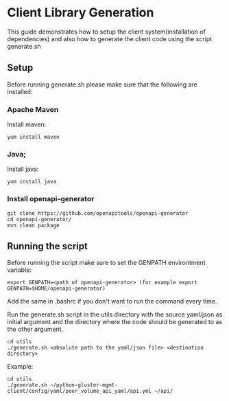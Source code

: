 # Client Library Generation

This guide demonstrates how to setup the client system(installation of dependencies) and also how to generate the client code using the script generate.sh 

## Setup

Before running generate.sh please make sure that the following are installed:

 ### Apache Maven
 Install maven:
  ```
  yum install maven
  ```
 ### Java;
 Install java:
 ```
 yum install java
 ```
 ### Install openapi-generator
 ```
 git clone https://github.com/openapitools/openapi-generator
 cd openapi-generator/
 mvn clean package
 ```
## Running the script
Before running the script make sure to set the GENPATH environtment variable:
 ```
 export GENPATH=<path of openapi-generator> (for example export GENPATH=$HOME/openapi-generator)
 ```
Add the same in .bashrc if you don't want to run the command every time.

Run the generate.sh script in the utils directory with the source yaml/json as initial argument and the directory where the code should be generated to as the other argument. 
 ```
 cd utils
 ./generate.sh <absolute path to the yaml/json file> <destination directory>
 
  ```
Example:
 ```
 cd utils
 ./generate.sh ~/python-gluster-mgmt-client/config/yaml/peer_volume_api_yaml/api.yml ~/api/
 ```
